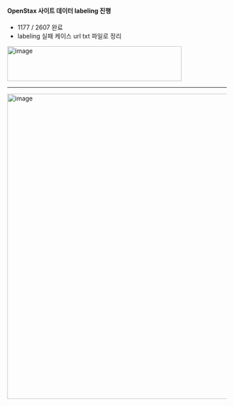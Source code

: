 #### OpenStax 사이트 데이터 labeling 진행
- 1177 / 2607 완료
- labeling 실패 케이스 url txt 파일로 정리

<img width="400" height="80" alt="image" src="https://github.com/user-attachments/assets/40e39813-33f8-4c21-8b53-cf794001fd2b" />

---
<img width="700" height="700" alt="image" src="https://github.com/user-attachments/assets/46bf0ddc-03a6-4ec6-af79-86b69d48f047" />
